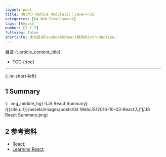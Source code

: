 ```yaml
---
layout: post
title: RN(六) Native Module(2)：Java<=>JS
categories: [04 Web Development]
tags: [Redux]
number: [3.7.7]
fullview: false
shortinfo: 本文是对Facebook的React框架的introduction。
---
```

目录
{:.article_content_title}


* TOC
{:toc}

---
{:.hr-short-left}

## 1 Summary ##

{: .img_middle_hg}
![JS React Summary]({{site.url}}/assets/images/posts/04 Web/JS/2016-10-03-React入门/JS React Summary.png)


## 2 参考资料 ##
- [React](https://facebook.github.io/react/);
- [Learning React](https://www.amazon.com/Learning-React-Kirupa-Chinnathambi/dp/0134546318);
